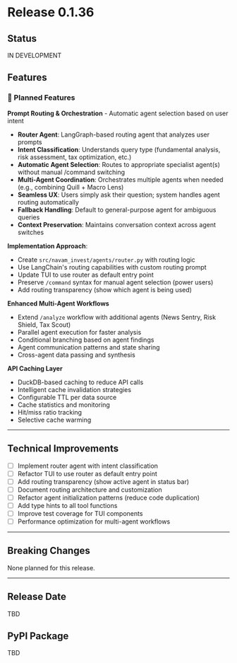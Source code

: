 # Release 0.1.36

## Status
IN DEVELOPMENT

## Features

### 🚧 Planned Features

**Prompt Routing & Orchestration** - Automatic agent selection based on user intent
- **Router Agent**: LangGraph-based routing agent that analyzes user prompts
- **Intent Classification**: Understands query type (fundamental analysis, risk assessment, tax optimization, etc.)
- **Automatic Agent Selection**: Routes to appropriate specialist agent(s) without manual /command switching
- **Multi-Agent Coordination**: Orchestrates multiple agents when needed (e.g., combining Quill + Macro Lens)
- **Seamless UX**: Users simply ask their question; system handles agent routing automatically
- **Fallback Handling**: Default to general-purpose agent for ambiguous queries
- **Context Preservation**: Maintains conversation context across agent switches

**Implementation Approach**:
- Create `src/navam_invest/agents/router.py` with routing logic
- Use LangChain's routing capabilities with custom routing prompt
- Update TUI to use router as default entry point
- Preserve `/command` syntax for manual agent selection (power users)
- Add routing transparency (show which agent is being used)

**Enhanced Multi-Agent Workflows**
- Extend `/analyze` workflow with additional agents (News Sentry, Risk Shield, Tax Scout)
- Parallel agent execution for faster analysis
- Conditional branching based on agent findings
- Agent communication patterns and state sharing
- Cross-agent data passing and synthesis

**API Caching Layer**
- DuckDB-based caching to reduce API calls
- Intelligent cache invalidation strategies
- Configurable TTL per data source
- Cache statistics and monitoring
- Hit/miss ratio tracking
- Selective cache warming

---

## Technical Improvements

- [ ] Implement router agent with intent classification
- [ ] Refactor TUI to use router as default entry point
- [ ] Add routing transparency (show active agent in status bar)
- [ ] Document routing architecture and customization
- [ ] Refactor agent initialization patterns (reduce code duplication)
- [ ] Add type hints to all tool functions
- [ ] Improve test coverage for TUI components
- [ ] Performance optimization for multi-agent workflows

---

## Breaking Changes

None planned for this release.

---

## Release Date
TBD

## PyPI Package
TBD
